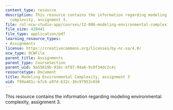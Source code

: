 ```yaml
---
content_type: resource
description: This resource contains the information regarding modeling environmental
  complexity, assignment 3.
file: /ol-ocw-studio-app/courses/12-086-modeling-environmental-complexity-fall-2014/f99a481cb7c6a97db32c36c97953c656_MIT12_086F14_PS3.pdf
file_size: 428441
file_type: application/pdf
learning_resource_types:
- Assignments
license: https://creativecommons.org/licenses/by-nc-sa/4.0/
ocw_type: OCWFile
parent_title: Assignments
parent_type: CourseSection
parent_uid: 9a55619b-916c-bf87-94a6-9c0f34dc2c4c
resourcetype: Document
title: Modeling Environmental Complexity, assignment 3
uid: f99a481c-b7c6-a97d-b32c-36c97953c656
---
```

This resource contains the information regarding modeling environmental complexity, assignment 3.